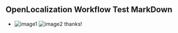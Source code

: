 ## OpenLocalization Workflow Test MarkDown
* ![image1](.\67bcde2d-49e4-41a1-b073-b278d84bb501.png)   ![image2](.\6a2f2908-aa44-4b66-a411-5aced999df1e.png) 
thanks!